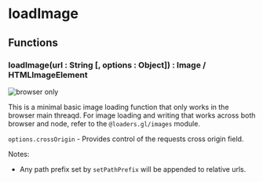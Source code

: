 # loadImage

## Functions

### loadImage(url : String [, options : Object]) : Image / HTMLImageElement

<p class="badges">
   <img src="https://img.shields.io/badge/browser-only-red.svg?style=flat-square" alt="browser only" />
</p>

This is a minimal basic image loading function that only works in the browser main threaqd. For image loading and writing that works across both browser and node, refer to the `@loaders.gl/images` module.

`options.crossOrigin` - Provides control of the requests cross origin field.

Notes:

- Any path prefix set by `setPathPrefix` will be appended to relative urls.
